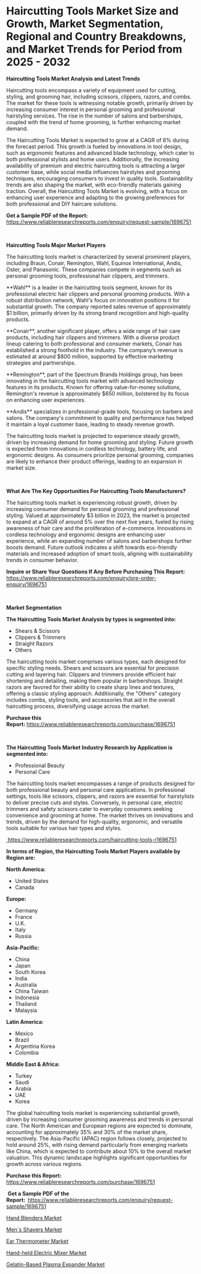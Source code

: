 <p><h1>Haircutting Tools Market Size and Growth, Market Segmentation, Regional and Country Breakdowns, and Market Trends for Period from 2025 -  2032</h1></p><p><strong>Haircutting Tools Market Analysis and Latest Trends</strong></p>
<p><p>Haircutting tools encompass a variety of equipment used for cutting, styling, and grooming hair, including scissors, clippers, razors, and combs. The market for these tools is witnessing notable growth, primarily driven by increasing consumer interest in personal grooming and professional hairstyling services. The rise in the number of salons and barbershops, coupled with the trend of home grooming, is further enhancing market demand.</p><p>The Haircutting Tools Market is expected to grow at a CAGR of 6% during the forecast period. This growth is fueled by innovations in tool design, such as ergonomic features and advanced blade technology, which cater to both professional stylists and home users. Additionally, the increasing availability of premium and electric haircutting tools is attracting a larger customer base, while social media influences hairstyles and grooming techniques, encouraging consumers to invest in quality tools. Sustainability trends are also shaping the market, with eco-friendly materials gaining traction. Overall, the Haircutting Tools Market is evolving, with a focus on enhancing user experience and adapting to the growing preferences for both professional and DIY haircare solutions.</p></p>
<p><strong>Get a Sample PDF of the Report:&nbsp;</strong> <a href="https://www.reliableresearchreports.com/enquiry/request-sample/1696751?utm_campaign=34&utm_medium=2&utm_source=Github&utm_content=ia&utm_term=08012025&utm_id=haircutting-tools">https://www.reliableresearchreports.com/enquiry/request-sample/1696751</a></p>
<p>&nbsp;</p>
<p><strong>Haircutting Tools Major Market Players</strong></p>
<p><p>The haircutting tools market is characterized by several prominent players, including Braun, Conair, Remington, Wahl, Equinox International, Andis, Oster, and Panasonic. These companies compete in segments such as personal grooming tools, professional hair clippers, and trimmers.</p><p>**Wahl** is a leader in the haircutting tools segment, known for its professional electric hair clippers and personal grooming products. With a robust distribution network, Wahl's focus on innovation positions it for substantial growth. The company reported sales revenue of approximately $1 billion, primarily driven by its strong brand recognition and high-quality products.</p><p>**Conair**, another significant player, offers a wide range of hair care products, including hair clippers and trimmers. With a diverse product lineup catering to both professional and consumer markets, Conair has established a strong foothold in the industry. The company’s revenue is estimated at around $800 million, supported by effective marketing strategies and partnerships.</p><p>**Remington**, part of the Spectrum Brands Holdings group, has been innovating in the haircutting tools market with advanced technology features in its products. Known for offering value-for-money solutions, Remington's revenue is approximately $650 million, bolstered by its focus on enhancing user experiences.</p><p>**Andis** specializes in professional-grade tools, focusing on barbers and salons. The company's commitment to quality and performance has helped it maintain a loyal customer base, leading to steady revenue growth.</p><p>The haircutting tools market is projected to experience steady growth, driven by increasing demand for home grooming and styling. Future growth is expected from innovations in cordless technology, battery life, and ergonomic designs. As consumers prioritize personal grooming, companies are likely to enhance their product offerings, leading to an expansion in market size.</p></p>
<p>&nbsp;</p>
<p><strong>What Are The Key Opportunities For Haircutting Tools Manufacturers?</strong></p>
<p><p>The haircutting tools market is experiencing robust growth, driven by increasing consumer demand for personal grooming and professional styling. Valued at approximately $3 billion in 2023, the market is projected to expand at a CAGR of around 5% over the next five years, fueled by rising awareness of hair care and the proliferation of e-commerce. Innovations in cordless technology and ergonomic designs are enhancing user experience, while an expanding number of salons and barbershops further boosts demand. Future outlook indicates a shift towards eco-friendly materials and increased adoption of smart tools, aligning with sustainability trends in consumer behavior.</p></p>
<p><strong>Inquire or Share Your Questions If Any Before Purchasing This Report:</strong> <a href="https://www.reliableresearchreports.com/enquiry/pre-order-enquiry/1696751?utm_campaign=34&utm_medium=2&utm_source=Github&utm_content=ia&utm_term=08012025&utm_id=haircutting-tools">https://www.reliableresearchreports.com/enquiry/pre-order-enquiry/1696751</a></p>
<p>&nbsp;</p>
<p><strong>Market Segmentation</strong></p>
<p><strong>The Haircutting Tools Market Analysis by types is segmented into:</strong></p>
<p><ul><li>Shears & Scissors</li><li>Clippers & Trimmers</li><li>Straight Razors</li><li>Others</li></ul></p>
<p><p>The haircutting tools market comprises various types, each designed for specific styling needs. Shears and scissors are essential for precision cutting and layering hair. Clippers and trimmers provide efficient hair shortening and detailing, making them popular in barbershops. Straight razors are favored for their ability to create sharp lines and textures, offering a classic styling approach. Additionally, the "Others" category includes combs, styling tools, and accessories that aid in the overall haircutting process, diversifying usage across the market.</p></p>
<p><strong>Purchase this Report:&nbsp;</strong><a href="https://www.reliableresearchreports.com/purchase/1696751?utm_campaign=34&utm_medium=2&utm_source=Github&utm_content=ia&utm_term=08012025&utm_id=haircutting-tools">https://www.reliableresearchreports.com/purchase/1696751</a></p>
<p>&nbsp;</p>
<p><strong>The Haircutting Tools Market Industry Research by Application is segmented into:</strong></p>
<p><ul><li>Professional Beauty</li><li>Personal Care</li></ul></p>
<p><p>The haircutting tools market encompasses a range of products designed for both professional beauty and personal care applications. In professional settings, tools like scissors, clippers, and razors are essential for hairstylists to deliver precise cuts and styles. Conversely, in personal care, electric trimmers and safety scissors cater to everyday consumers seeking convenience and grooming at home. The market thrives on innovations and trends, driven by the demand for high-quality, ergonomic, and versatile tools suitable for various hair types and styles.</p></p>
<p><a href="https://www.reliableresearchreports.com/haircutting-tools-r1696751?utm_campaign=34&utm_medium=2&utm_source=Github&utm_content=ia&utm_term=08012025&utm_id=haircutting-tools">&nbsp;https://www.reliableresearchreports.com/haircutting-tools-r1696751</a></p>
<p><strong>In terms of Region, the Haircutting Tools Market Players available by Region are:</strong></p>
<p>
    <p> <strong> North America: </strong>
        <ul>
            <li>United States</li>
            <li>Canada</li>
        </ul>
        </p> 
    <p> <strong> Europe: </strong>
        <ul>
            <li>Germany</li>
            <li>France</li>
            <li>U.K.</li>
            <li>Italy</li>
            <li>Russia</li>
        </ul>
        </p> 
    <p> <strong> Asia-Pacific: </strong>
        <ul>
            <li>China</li>
            <li>Japan</li>
            <li>South Korea</li>
            <li>India</li>
            <li>Australia</li>
            <li>China Taiwan</li>
            <li>Indonesia</li>
            <li>Thailand</li>
            <li>Malaysia</li>
        </ul>
        </p> 
    <p> <strong> Latin America: </strong>
        <ul>
            <li>Mexico</li>
            <li>Brazil</li>
            <li>Argentina Korea</li>
            <li>Colombia</li>
        </ul>
        </p> 
    <p> <strong> Middle East & Africa: </strong>
        <ul>
            <li>Turkey</li>
            <li>Saudi</li>
            <li>Arabia</li>
            <li>UAE</li>
            <li>Korea</li>
        </ul>
    </p>
    </p>
<p><p>The global haircutting tools market is experiencing substantial growth, driven by increasing consumer grooming awareness and trends in personal care. The North American and European regions are expected to dominate, accounting for approximately 35% and 30% of the market share, respectively. The Asia-Pacific (APAC) region follows closely, projected to hold around 25%, with rising demand particularly from emerging markets like China, which is expected to contribute about 10% to the overall market valuation. This dynamic landscape highlights significant opportunities for growth across various regions.</p></p>
<p><strong>Purchase this Report: </strong><a href="https://www.reliableresearchreports.com/purchase/1696751?utm_campaign=34&utm_medium=2&utm_source=Github&utm_content=ia&utm_term=08012025&utm_id=haircutting-tools">https://www.reliableresearchreports.com/purchase/1696751</a></p>
<p>&nbsp;<strong>Get a Sample PDF of the Report:&nbsp;&nbsp;</strong><a href="https://www.reliableresearchreports.com/enquiry/request-sample/1696751?utm_campaign=34&utm_medium=2&utm_source=Github&utm_content=ia&utm_term=08012025&utm_id=haircutting-tools">https://www.reliableresearchreports.com/enquiry/request-sample/1696751</a></p>
<p><strong></strong></p>
<p><p><a href="https://github.com/arvelm4nthig/Market-Research-Report-List-1/blob/main/hand-blenders-market.md?utm_campaign=34&utm_medium=2&utm_source=Github&utm_content=ia&utm_term=08012025&utm_id=haircutting-tools">Hand Blenders Market</a></p><p><a href="https://github.com/AshikRahman991/Market-Research-Report-List-1/blob/main/mens-shavers-market.md?utm_campaign=34&utm_medium=2&utm_source=Github&utm_content=ia&utm_term=08012025&utm_id=haircutting-tools">Men`s Shavers Market</a></p><p><a href="https://github.com/AlisaRowe24/Market-Research-Report-List-1/blob/main/ear-thermometer-market.md?utm_campaign=34&utm_medium=2&utm_source=Github&utm_content=ia&utm_term=08012025&utm_id=haircutting-tools">Ear Thermometer Market</a></p><p><a href="https://github.com/guneycigdem35/Market-Research-Report-List-5/blob/main/hand-held-electric-mixer-market.md?utm_campaign=34&utm_medium=2&utm_source=Github&utm_content=ia&utm_term=08012025&utm_id=haircutting-tools">Hand-held Electric Mixer Market</a></p><p><a href="https://github.com/HobertDavis43/Market-Research-Report-List-1/blob/main/gelatin-based-plasma-expander-market.md?utm_campaign=34&utm_medium=2&utm_source=Github&utm_content=ia&utm_term=08012025&utm_id=haircutting-tools">Gelatin-Based Plasma Expander Market</a></p></p>